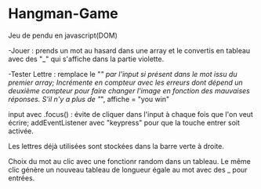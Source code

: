# Hangman-Game



Jeu de pendu en javascript(DOM)

-Jouer : prends un mot au hasard dans une array et le convertis en tableau avec des "_" qui s'affiche dans 
la partie violette.

-Tester Lettre : remplace le "_" par l'input si présent dans le mot issu du premier array;
Incrémente en compteur avec les erreurs dont dépend un deuxième compteur pour faire changer l'image en fonction des mauvaises réponses.
S'il n'y a plus de "_", affiche = "you win"

input avec .focus() : évite de cliquer dans l'input à chaque fois que l'on veut écrire;
addEventListener avec "keypress" pour que la touche entrer soit activée. 

Les lettres déjà utilisées sont stockées dans la barre verte à droite. 

Choix du mot au clic avec une fonctionr random dans un tableau. Le même clic génère un nouveau tableau de longueur égale au mot avec des _ pour entrées.
